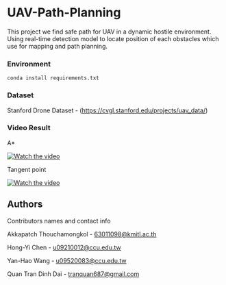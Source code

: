 # UAV-Path-Planning
This project we find safe path for UAV in a dynamic hostile environment. Using real-time detection model to locate position of each obstacles which use for mapping and path planning.

### Environment
```
conda install requirements.txt
```

### Dataset

Stanford Drone Dataset - (https://cvgl.stanford.edu/projects/uav_data/)

### Video Result
A*

[![Watch the video](https://img.youtube.com/vi/jSYJiCu5KPU/1.jpg)](https://www.youtube.com/watch?v=jSYJiCu5KPU)

Tangent point

[![Watch the video](https://img.youtube.com/vi/d4k2MfiVOoI/1.jpg)](https://www.youtube.com/watch?v=d4k2MfiVOoI)

## Authors

Contributors names and contact info

Akkapatch Thouchamongkol - 63011098@kmitl.ac.th

Hong-Yi Chen - u09210012@ccu.edu.tw

Yan-Hao Wang - u09520083@ccu.edu.tw

Quan Tran Dinh Dai - tranquan687@gmail.com
